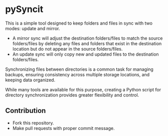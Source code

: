 # pySyncit

This is a simple tool designed to keep folders and files in sync with two modes: update and mirror.
- A mirror sync will adjust the destination folders/files to match the source folders/files by deleting any files and folders that exist in the destination location but do not appear in the source folders/files.
- An update sync will only copy new and updated files to the destination folders/files.

Synchronizing files between directories is a common task for managing backups, ensuring consistency across multiple storage locations, and keeping data organized.

While many tools are available for this purpose, creating a Python script for directory synchronization provides greater flexibility and control.

## Contribution
* Fork this repository.
* Make pull requests with proper commit message.
